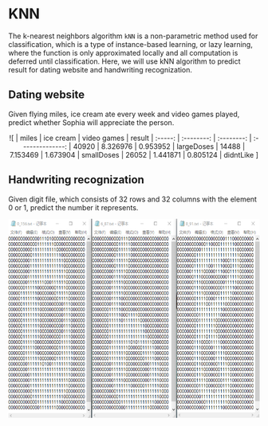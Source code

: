 # KNN

The k-nearest neighbors algorithm `kNN` is a non-parametric method used for classification, which is a type of instance-based learning, or lazy learning, where the function is only approximated locally and all computation is deferred until classification. 
Here, we will use kNN algorithm to predict result for dating website and handwriting recognization.

## Dating website
Given flying miles, ice cream ate every week and video games played, predict whether Sophia will appreciate the person.  

<div align=center>![
| miles | ice cream | video games | result
| :-----: | :--------: | :--------: | :--------------:
| 40920 | 8.326976 | 0.953952 | largeDoses
| 14488 | 7.153469 | 1.673904 | smallDoses
| 26052 | 1.441871 | 0.805124 | didntLike 
]
</div>
  
## Handwriting recognization
Given digit file, which consists of 32 rows and 32 columns with the element 0 or 1, predict the number it represents.

<div align=center><img width="574" height="400" src="https://github.com/Kobeyond/Codes-for-Machine-Learning/blob/master/KNN/data/digits.png"/></div>
